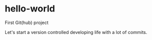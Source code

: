 # hello-world
First Git(hub) project

Let's start a version controlled developing life with a lot of commits.
